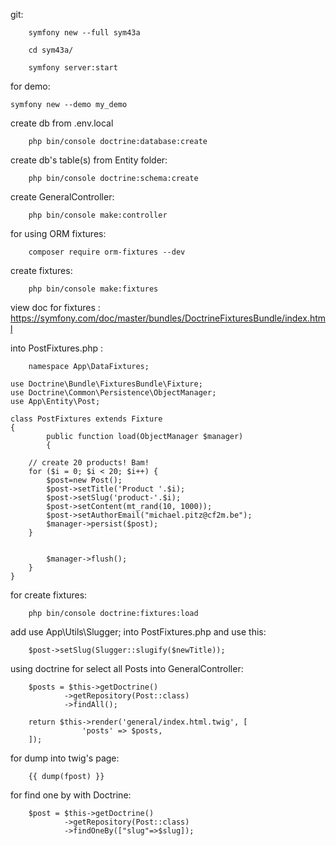 
git:

        symfony new --full sym43a

        cd sym43a/
        
        symfony server:start

for demo:

	symfony new --demo my_demo

create db from .env.local

        php bin/console doctrine:database:create

create db's table(s) from Entity folder:

        php bin/console doctrine:schema:create 

create GeneralController:

        php bin/console make:controller 

for using ORM fixtures:

        composer require orm-fixtures --dev

create fixtures:

        php bin/console make:fixtures

view doc for fixtures : 
https://symfony.com/doc/master/bundles/DoctrineFixturesBundle/index.html

into PostFixtures.php :

        namespace App\DataFixtures;

	use Doctrine\Bundle\FixturesBundle\Fixture;
	use Doctrine\Common\Persistence\ObjectManager;
	use App\Entity\Post;

	class PostFixtures extends Fixture
	{
    		public function load(ObjectManager $manager)
    		{

        // create 20 products! Bam!
        for ($i = 0; $i < 20; $i++) {
            $post=new Post();
            $post->setTitle('Product '.$i);
            $post->setSlug('product-'.$i);
            $post->setContent(mt_rand(10, 1000));
            $post->setAuthorEmail("michael.pitz@cf2m.be");
            $manager->persist($post);
        }


        	$manager->flush();
    	}
	}

for create fixtures:

        php bin/console doctrine:fixtures:load

add use App\Utils\Slugger; into PostFixtures.php and use this:

        $post->setSlug(Slugger::slugify($newTitle));

using doctrine for select all Posts into GeneralController:

        $posts = $this->getDoctrine()
                ->getRepository(Post::class)
                ->findAll();

        return $this->render('general/index.html.twig', [
                    'posts' => $posts,
        ]);

for dump into twig's page:

        {{ dump(fpost) }}

for find one by with Doctrine:

        $post = $this->getDoctrine()
                ->getRepository(Post::class)
                ->findOneBy(["slug"=>$slug]);